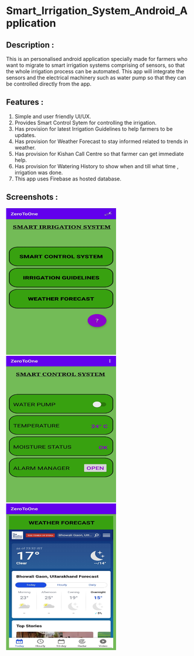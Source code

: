 # Smart_Irrigation_System_Android_Application
## Description : 
This is an personalised android application specially made for farmers who want to migrate to
smart irrigation systems comprising of sensors, so that the whole irrigation process can be automated.
This app will integrate the sensors and the electrical machinery such as water pump so that they can be
controlled directly from the app.
## Features :
1. Simple and user friendly UI/UX.
2. Provides Smart Control Sytem for controlling the irrigation.
3. Has provision for latest Irrigation Guidelines to help farmers to be updates.
4. Has provision for Weather Forecast to stay informed related to trends in weather.
5. Has provision for Kishan Call Centre so that farmer can get immediate help.
6. Has provision for Watering History to show when and till what time , irrigation was done.
7. This app uses Firebase as hosted database.
## Screenshots :
<img src="https://github.com/hvg2416/Smart_Irrigation_System_Android_Application/blob/master/Screenshots/1.jpg" width="300" height="400">
<img src="https://github.com/hvg2416/Smart_Irrigation_System_Android_Application/blob/master/Screenshots/2.jpg" width="300" height="400">
<img src="https://github.com/hvg2416/Smart_Irrigation_System_Android_Application/blob/master/Screenshots/3.jpg" width="300" height="400">
